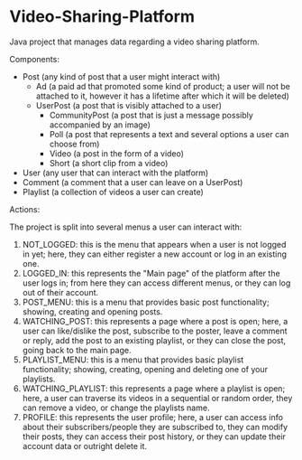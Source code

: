 # Video-Sharing-Platform
Java project that manages data regarding a video sharing platform.

Components:
- Post (any kind of post that a user might interact with)
  - Ad (a paid ad that promoted some kind of product; a user will not be attached to it, however it has a lifetime after which it will be deleted)
  - UserPost (a post that is visibly attached to a user)
    - CommunityPost (a post that is just a message possibly accompanied by an image)
    - Poll (a post that represents a text and several options a user can choose from)
    - Video (a post in the form of a video)
    - Short (a short clip from a video)
- User (any user that can interact with the platform)
- Comment (a comment that a user can leave on a UserPost)
- Playlist (a collection of videos a user can create)

Actions:

The project is split into several menus a user can interact with:
1. NOT_LOGGED: this is the menu that appears when a user is not logged in yet; here, they can either register a new account or log in an existing one.
2. LOGGED_IN: this represents the "Main page" of the platform after the user logs in; from here they can access different menus, or they can log out of their account.
3. POST_MENU: this is a menu that provides basic post functionality; showing, creating and opening posts.
4. WATCHING_POST: this represents a page where a post is open; here, a user can like/dislike the post, subscribe to the poster, leave a comment or reply, add the post to an existing playlist, or they can close the post, going back to the main page.
5. PLAYLIST_MENU: this is a menu that provides basic playlist functionality; showing, creating, opening and deleting one of your playlists.
6. WATCHING_PLAYLIST: this represents a page where a playlist is open; here, a user can traverse its videos in a sequential or random order, they can remove a video, or change the playlists name.
7. PROFILE: this represents the user profile; here, a user can access info about their subscribers/people they are subscribed to, they can modify their posts, they can access their post history, or they can update their account data or outright delete it.
